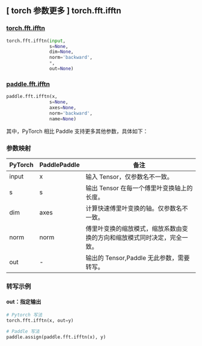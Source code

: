 ## [ torch 参数更多 ] torch.fft.ifftn

### [torch.fft.ifftn](https://pytorch.org/docs/stable/generated/torch.fft.ifftn.html?highlight=ifftn#torch.fft.ifftn)

```python
torch.fft.ifftn(input,
                s=None,
                dim=None,
                norm='backward',
                *,
                out=None)
```

### [paddle.fft.ifftn](https://www.paddlepaddle.org.cn/documentation/docs/zh/api/paddle/fft/ifftn_cn.html)

```python
paddle.fft.ifftn(x,
                s=None,
                axes=None,
                norm='backward',
                name=None)
```

其中，PyTorch 相比 Paddle 支持更多其他参数，具体如下：
### 参数映射
| PyTorch       | PaddlePaddle | 备注                                                   |
| ------------- | ------------ | ------------------------------------------------------ |
| input         | x            |输入 Tensor，仅参数名不一致。                            |
| s             | s            |输出 Tensor 在每一个傅里叶变换轴上的长度。               |
| dim           | axes         |计算快速傅里叶变换的轴。仅参数名不一致。                  |
| norm           |norm          |傅里叶变换的缩放模式，缩放系数由变换的方向和缩放模式同时决定，完全一致。|
| out            | -            |输出的 Tensor,Paddle 无此参数，需要转写。  |

### 转写示例
#### out：指定输出
```python
# Pytorch 写法
torch.fft.ifftn(x, out=y)

# Paddle 写法
paddle.assign(paddle.fft.ifftn(x), y)
```
